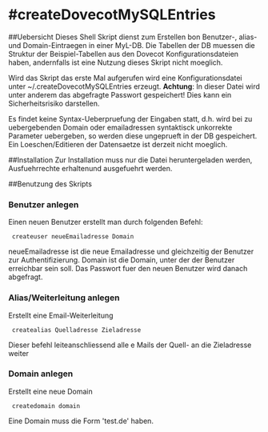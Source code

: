 #createDovecotMySQLEntries
=========================

##Uebersicht
Dieses Shell Skript dienst zum Erstellen bon Benutzer-, alias- und Domain-Eintraegen in einer MyL-DB. Die Tabellen der DB muessen die Struktur der Beispiel-Tabellen aus den Dovecot Konfigurationsdateien haben, andernfalls ist eine Nutzung dieses Skript nicht moeglich.

Wird das Skript das erste Mal aufgerufen wird eine Konfigurationsdatei unter ~/.createDovecotMySQLEntries erzeugt. **Achtung**: In dieser Datei wird unter anderem das abgefragte Passwort gespeichert! Dies kann ein Sicherheitsrisiko darstellen.

Es findet keine Syntax-Ueberpruefung der Eingaben statt, d.h. wird bei zu uebergebenden Domain oder emailadressen syntaktisck unkorrekte Parameter uebergeben, so werden diese ungeprueft in der DB gespeichert. Ein Loeschen/Editieren der Datensaetze ist derzeit nicht moeglich.

##Installation
Zur Installation muss nur die Datei heruntergeladen werden, Ausfuehrrechte erhaltenund ausgefuehrt werden.

##Benutzung des Skripts

### Benutzer anlegen
Einen neuen Benutzer erstellt man durch folgenden Befehl:

     createuser neueEmailadresse Domain

neueEmailadresse ist die neue Emailadresse und gleichzeitig der Benutzer zur Authentifizierung. Domain ist die Domain, unter der der Benutzer erreichbar sein soll. Das Passwort fuer den neuen Benutzer wird danach abgefragt.

### Alias/Weiterleitung anlegen
Erstellt eine Email-Weiterleitung

     createalias Quelladresse Zieladresse

Dieser befehl leiteanschliessend alle e Mails der Quell- an die Zieladresse weiter

### Domain anlegen
Erstellt eine neue Domain

     createdomain domain

Eine Domain muss die Form 'test.de' haben.
